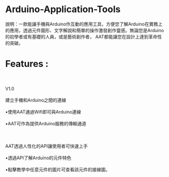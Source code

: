 # Arduino-Application-Tools
說明：一款能讓手機與Arduino作互動的應用工具，方便您了解Arduino在實務上的應用，透過元件圖形、文字解說和簡單的操作激發創作靈感。無論您是Arduino的初學者或有基礎的人員，或是藝術創作者，
AAT都能讓您在設計上達到革命性的突破。

# Features :<br><br>
V1.0<br><br>
建立手機和Arduino之間的連線<br><br>
•使用AAT通過Wifi即可與Arduino連線<br><br>
•AAT可作為提供Arduino服務的傳輸通道<br><br>
<br><br>
AAT透過人性化的API讓使用者可快速上手<br><br>
•透過API了解Arduino的元件特色<br><br>
•點擊教學中任意元件的圖片可查看該元件的接線圖。<br><br>

